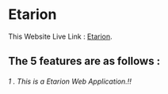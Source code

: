 # Etarion

This Website Live Link :  [Etarion](https://etarion-faf61.web.app/).

## The 5 features are as follows : 

###### 1 . This is a Etarion Web Application.!!




